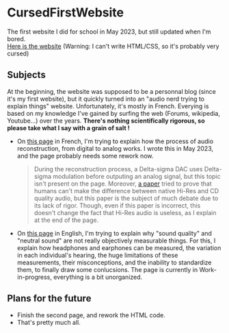 # CursedFirstWebsite
The first website I did for school in May 2023, but still updated when I'm bored.  
[Here is the website](https://shewi2.pythonanywhere.com/) (Warning: I can't write HTML/CSS, so it's probably very cursed)

## Subjects
At the beginning, the website was supposed to be a personnal blog (since it's my first website), but it quickly turned into an "audio nerd trying to explain things" website. Unfortunately, it's mostly in French. Everying is based on my knowledge I've gained by surfing the web (Forums, wikipedia, Youtube...) over the years. **There's nothing scientifically rigorous, so please take what I say with a grain of salt !**
* On [this page](https://shewi2.pythonanywhere.com/nerd) in French, I'm trying to explain how the process of audio reconstruction, from digital to analog works. I wrote this in May 2023, and the page probably needs some rework now.
  
  > During the reconstruction process, a Delta-sigma DAC uses Delta-sigma modulation before outputing an analog signal, but this topic isn't present on the page. Moreover, [a paper](https://secure.aes.org/forum/pubs/conventions/?ID=938) tried to prove that humans can't make the difference between native Hi-Res and CD quality audio, but this paper is the subject of much debate due to its lack of rigor. Though, even if this paper is incorrect, this doesn't change the fact that Hi-Res audio is useless, as I explain at the end of the page.
* On [this page](https://shewi2.pythonanywhere.com/gear) in English, I'm trying to explain why "sound quality" and "neutral sound" are not really objectively measurable things. For this, I explain how headphones and earphones can be measured, the variation in each individual's hearing, the huge limitations of these measurements, their misconceptions, and the inability to standardize them, to finally draw some conlucsions. The page is currently in Work-in-progress, everything is a bit unorganized.

## Plans for the future
* Finish the second page, and rework the HTML code.
* That's pretty much all.
